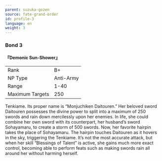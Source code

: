```yaml
---
parent: suzuka-gozen
source: fate-grand-order
id: profile-3
language: en
weight: 3
---
```


### Bond 3

#### 『Demonic Sun-Shower』

<table>
  <tr><td>Rank</td><td>B+</td></tr>
  <tr><td>NP Type</td><td>Anti-Army</td></tr>
  <tr><td>Range</td><td>1-40</td></tr>
  <tr><td>Maximum Targets</td><td>250</td></tr>
</table>

Tenkiame.
Its proper name is “Monjuchiken Daitouren.”
Her beloved sword Daitouren possesses the divine power to split into a maximum of 250 swords and rain down mercilessly upon her enemies.
In life, she could combine her own sword with its counterpart, her husband’s sword Sohayamaru, to create a storm of 500 swords.
Now, her favorite hairpin takes the place of Sohayamaru. The hairpin touches Daitouren as it hovers in the sky, triggering the Tenkiame. It’s not the most accurate attack, but when her skill “Blessings of Talent” is active, she gains much more exact control, becoming able to perform feats such as making swords rain all around her without harming herself.
